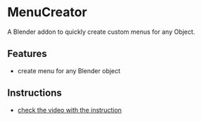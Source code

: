 # MenuCreator
A Blender addon to quickly create custom menus for any Object.

## Features
- create menu for any Blender object

## Instructions
- [check the video with the instruction](https://gofile.io/d/NPrmDS)
